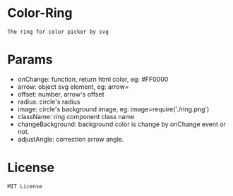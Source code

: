# Color-Ring
    The ring for color picker by svg
# Params
* onChange: function, return html color, eg: #FF0000
* arrow: object svg element, eg: arrow=<polygon points="25 50 0 0 50 0 25 50"/>
* offset: number, arrow's offset
* radius: circle's radius
* image: circle's background image, eg: image=require('./ring.png')
* className: ring component class name
* changeBackground: background color is change by onChange event or not.
* adjustAngle: correction arrow angle.
     
    
# License
    MIT License